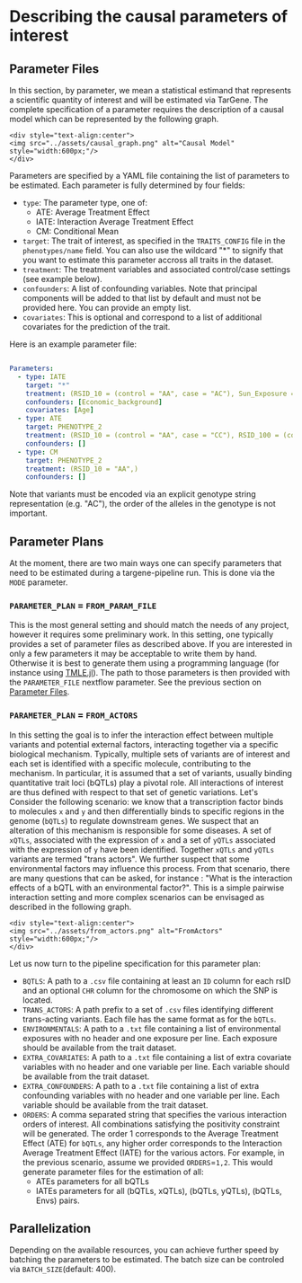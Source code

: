 # Describing the causal parameters of interest

## Parameter Files

In this section, by parameter, we mean a statistical estimand that represents a scientific quantity of interest and will be estimated via TarGene. The complete specification of a parameter requires the description of a causal model which can be represented by the following graph.

```@raw html
<div style="text-align:center">
<img src="../assets/causal_graph.png" alt="Causal Model" style="width:600px;"/>
</div>
```

Parameters are specified by a YAML file containing the list of parameters to be estimated. Each parameter is fully determined by four fields:

- `type`: The parameter type, one of:
  - ATE: Average Treatment Effect
  - IATE: Interaction Average Treatment Effect
  - CM: Conditional Mean
- `target`: The trait of interest, as specified in the `TRAITS_CONFIG` file in the `phenotypes/name` field. You can also use the wildcard "*" to signify that you want to estimate this parameter accross all traits in the dataset.
- `treatment`: The treatment variables and associated control/case settings (see example below).
- `confounders`: A list of confounding variables. Note that principal components will be added to that list by default and must not be provided here. You can provide an empty list.
- `covariates`: This is optional and correspond to a list of additional covariates for the prediction of the trait.

Here is an example parameter file:

```yaml

Parameters:
  - type: IATE
    target: "*"
    treatment: (RSID_10 = (control = "AA", case = "AC"), Sun_Exposure = (control = 1, case = 0))
    confounders: [Economic_background]
    covariates: [Age]
  - type: ATE
    target: PHENOTYPE_2
    treatment: (RSID_10 = (control = "AA", case = "CC"), RSID_100 = (control = "GC", case = "CC"))
    confounders: []
  - type: CM
    target: PHENOTYPE_2
    treatment: (RSID_10 = "AA",)
    confounders: []
```

Note that variants must be encoded via an explicit genotype string representation (e.g. "AC"), the order of the alleles in the genotype is not important.

## Parameter Plans

At the moment, there are two main ways one can specify parameters that need to be estimated during a targene-pipeline run. This is done via the `MODE` parameter.

### `PARAMETER_PLAN` = `FROM_PARAM_FILE`

This is the most general setting and should match the needs of any project, however it requires some preliminary work. In this setting, one typically provides a set of parameter files as described above. If you are interested in only a few parameters it may be acceptable to write them by hand. Otherwise it is best to generate them using a programming language (for instance using [TMLE.jl](https://targene.github.io/TMLE.jl/stable/api/#TMLE.parameters_to_yaml-Tuple{Any,%20Any})). The path to those parameters is then provided with the `PARAMETER_FILE` nextflow parameter. See the previous section on [Parameter Files](@ref).

### `PARAMETER_PLAN` = `FROM_ACTORS`

In this setting the goal is to infer the interaction effect between multiple variants and potential external factors, interacting together via a specific biological mechanism. Typically, multiple sets of variants are of interest and each set is identified with a specific molecule, contributing to the mechanism. In particular, it is assumed that a set of variants, usually binding quantitative trait loci (bQTLs) play a pivotal role. All interactions of interest are thus defined with respect to that set of genetic variations. Let's Consider the following scenario: we know that a transcription factor binds to molecules `x` and `y` and then differentially binds to specific regions in the genome (`bQTLs`) to regulate downstream genes. We suspect that an alteration of this mechanism is responsible for some diseases. A set of `xQTLs`, associated with the expression of `x` and a set of `yQTLs` associated with the expression of `y` have been identified. Together `xQTLs` and `yQTLs` variants are termed "trans actors". We further suspect that some environmental factors may influence this process. From that scenario, there are many questions that can be asked, for instance : "What is the interaction effects of a bQTL with an environmental factor?". This is a simple pairwise interaction setting and more complex scenarios can be envisaged as described in the following graph.

```@raw html
<div style="text-align:center">
<img src="../assets/from_actors.png" alt="FromActors" style="width:600px;"/>
</div>
```

Let us now turn to the pipeline specification for this parameter plan:

- `BQTLS`: A path to a `.csv` file containing at least an `ID` column for each rsID and an optional `CHR` column for the chromosome on which the SNP is located.
- `TRANS_ACTORS`: A path prefix to a set of `.csv` files identifying different trans-acting variants. Each file has the same format as for the `bQTLs`.
- `ENVIRONMENTALS`: A path to a `.txt` file containing a list of environmental exposures with no header and one exposure per line. Each exposure should be available from the trait dataset.
- `EXTRA_COVARIATES`: A path to a `.txt` file containing a list of extra covariate variables with no header and one variable per line. Each variable should be available from the trait dataset.
- `EXTRA_CONFOUNDERS`: A path to a `.txt` file containing a list of extra confounding variables with no header and one variable per line. Each variable should be available from the trait dataset.
- `ORDERS`: A comma separated string that specifies the various interaction orders of interest. All combinations satisfying the positivity constraint will be generated. The order 1 corresponds to the Average Treatment Effect (ATE) for `bQTLs`, any higher order corresponds to the Interaction Average Treatment Effect (IATE) for the various actors. For example, in the previous scenario, assume we provided `ORDERS`=`1,2`. This would generate parameter files for the estimation of all:
  - ATEs parameters for all bQTLs
  - IATEs parameters for all (bQTLs, xQTLs), (bQTLs, yQTLs), (bQTLs, Envs) pairs.

## Parallelization

Depending on the available resources, you can achieve further speed by batching the parameters to be estimated. The batch size can be controled via `BATCH_SIZE`(default: 400).
